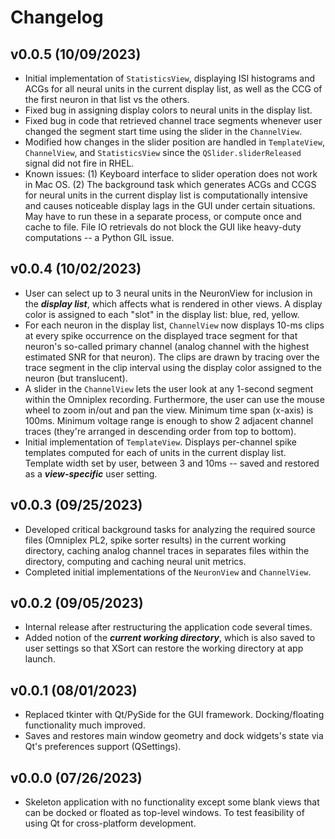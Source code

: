 # Changelog

## v0.0.5 (10/09/2023)
- Initial implementation of `StatisticsView`, displaying ISI histograms and ACGs for all neural units in the current 
display list, as well as the CCG of the first neuron in that list vs the others.
- Fixed bug in assigning display colors to neural units in the display list.
- Fixed bug in code that retrieved channel trace segments whenever user changed the segment start time using the 
slider in the `ChannelView`.
- Modified how changes in the slider position are handled in `TemplateView`, `ChannelView`, and `StatisticsView` since
the `QSlider.sliderReleased` signal did not fire in RHEL.
- Known issues: (1) Keyboard interface to slider operation does not work in Mac OS. (2) The background task which 
generates ACGs and CCGS for neural units in the current display list is computationally intensive and causes noticeable
display lags in the GUI under certain situations. May have to run these in a separate process, or compute once and 
cache to file. File IO retrievals do not block the GUI like heavy-duty computations -- a Python GIL issue.

## v0.0.4 (10/02/2023)
- User can select up to 3 neural units in the NeuronView for inclusion in the **_display list_**, which affects what is
rendered in other views. A display color is assigned to each "slot" in the display list: blue, red, yellow. 
- For each neuron in the display list, `ChannelView` now displays 10-ms clips at every spike occurrence on the displayed
trace segment for that neuron's so-called primary channel (analog channel with the highest estimated SNR for that
neuron). The clips are drawn by tracing over the trace segment in the clip interval using the display color assigned
to the neuron (but translucent).
- A slider in the `ChannelView` lets the user look at any 1-second segment within the Omniplex recording. Furthermore,
the user can use the mouse wheel to zoom in/out and pan the view. Minimum time span (x-axis) is 100ms. Minimum voltage
range is enough to show 2 adjacent channel traces (they're arranged in descending order from top to bottom).
- Initial implementation of `TemplateView`. Displays per-channel spike templates computed for each of units in the 
current display list. Template width set by user, between 3 and 10ms -- saved and restored as a **_view-specific_** 
user setting.

## v0.0.3 (09/25/2023)
- Developed critical background tasks for analyzing the required source files (Omniplex PL2, spike sorter results)
in the current working directory, caching analog channel traces in separates files within the directory, computing 
and caching neural unit metrics.
- Completed initial implementations of the `NeuronView` and `ChannelView`.

## v0.0.2 (09/05/2023)
- Internal release after restructuring the application code several times.
- Added notion of the **_current working directory_**, which is also saved to user settings so that XSort can restore
the working directory at app launch.

## v0.0.1 (08/01/2023)
- Replaced tkinter with Qt/PySide for the GUI framework. Docking/floating functionality much improved.
- Saves and restores main window geometry and dock widgets's state via Qt's preferences support (QSettings).

## v0.0.0 (07/26/2023)

- Skeleton application with no functionality except some blank views that can be docked or floated as 
top-level windows. To test feasibility of using Qt for cross-platform development.